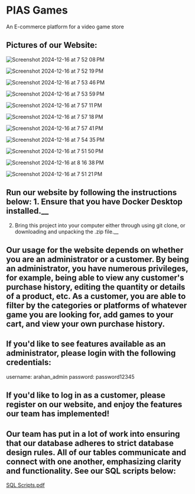 # PIAS Games

An E-commerce platform for a video game store 

## Pictures of our Website:
![Screenshot 2024-12-16 at 7 52 08 PM](https://github.com/user-attachments/assets/3a87a5b1-e9e0-4dff-b768-a9758b7a5a07)

![Screenshot 2024-12-16 at 7 52 19 PM](https://github.com/user-attachments/assets/2b7bfcc7-7fa3-417a-8eef-d34eec364d56)

![Screenshot 2024-12-16 at 7 53 46 PM](https://github.com/user-attachments/assets/f80852f6-02d2-4b81-9b89-1503f58cea6a)

![Screenshot 2024-12-16 at 7 53 59 PM](https://github.com/user-attachments/assets/ef833a63-ea4e-4a49-9144-7ef2c2bafdb5)

![Screenshot 2024-12-16 at 7 57 11 PM](https://github.com/user-attachments/assets/d3f250e3-1ab3-48a4-8fc1-b9609d19398d)

![Screenshot 2024-12-16 at 7 57 18 PM](https://github.com/user-attachments/assets/73fa1a6c-a55d-4629-8031-e3c7a05eea42)

![Screenshot 2024-12-16 at 7 57 41 PM](https://github.com/user-attachments/assets/5375114c-664d-4f92-a8df-28bca9dbf656)

![Screenshot 2024-12-16 at 7 54 35 PM](https://github.com/user-attachments/assets/99d00787-7982-4fe9-a0ea-ef623463e613)

![Screenshot 2024-12-16 at 7 51 50 PM](https://github.com/user-attachments/assets/e83c60fb-c0ab-4dae-83b0-d2e0b0d31327)

![Screenshot 2024-12-16 at 8 16 38 PM](https://github.com/user-attachments/assets/81830c56-c20c-4111-8ef6-4f96ff5d2556)

![Screenshot 2024-12-16 at 7 51 21 PM](https://github.com/user-attachments/assets/c58bc6ba-25bc-4bb8-8548-5ea4dd2e5c4b)

## Run our website by following the instructions below:                                                                                                                                                                                                                                1. Ensure that you have Docker Desktop installed.__
   2. Bring this project into your computer either through using git clone, or downloading and unpacking the .zip file.__
   




## Our usage for the website depends on whether you are an administrator or a customer. By being an administrator, you have numerous privileges, for example, being able to view any customer's purchase history, editing the quantity or details of a product, etc. As a customer, you are able to filter by the categories or platforms of whatever game you are looking for, add games to your cart, and view your own purchase history. 

## If you'd like to see features available as an administrator, please login with the following credentials:
username: arahan_admin
password: password12345


## If you'd like to log in as a customer, please register on our website, and enjoy the features our team has implemented!

## Our team has put in a lot of work into ensuring that our database adheres to strict database design rules. All of our tables communicate and connect with one another, emphasizing clarity and functionality. See our SQL scripts below:

[SQL Scripts.pdf](https://github.com/user-attachments/files/18185832/SQL.Scripts.pdf)










